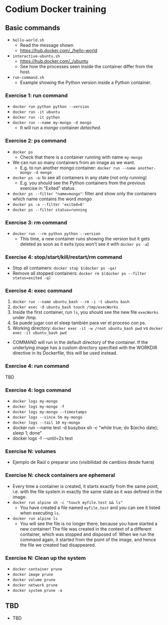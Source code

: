 # Codium Docker training

## Basic commands

- `hello-world.sh`
  - Read the message shown
  - https://hub.docker.com/_/hello-world
- `interactive-ubuntu.sh`
  - https://hub.docker.com/_/ubuntu
  - See how the processes seen inside the container differ from the host.
- `run-command.sh`
  - Example showing the Python version inside a Python container.

### Exercise 1: run command

- `docker run python python --version`
- `docker run -it ubuntu`
- `docker run -it python`
- `docker run --name my-mongo -d mongo`
  - It will run a _mongo_ container _detached_.

### Exercise 2: ps command

- `docker ps`
  - Check that there is a container running with name `my-mongo`
- We can run so many containers from an image as we want.
  - E.g. to run another mongo container: `docker run --name another-mongo -d mongo`
- `docker ps -a`: to see all containers in any state (not only running)
  - E.g. you should see the Python containers from the previous exercise in "Exited" status.
- `docker ps --filter "name=mongo"`: filter and show only the containers which name contains the word _mongo_
- `docker ps -a --filter 'exited=0'`
- `docker ps --filter status=running`

### Exercise 3: rm command

- `docker run --rm python python --version`
  - This time, a new container runs showing the version but it gets deleted as soon as it exits (you won't see it with `docker ps -a`)

### Exercise 4: stop/start/kill/restart/rm command

- Stop all containers: `docker stop $(docker ps -qa)`
- Remove all stopped containers: `docker rm $(docker ps --filter status=exited -q)`

### Exercise 4: exec command

1. `docker run --name ubuntu_bash --rm -i -t ubuntu bash`
1. `docker exec -d ubuntu_bash touch /tmp/execWorks`
1. Inside the first container, run `ls`, you should see the new file `execWorks` under /tmp.
1. Se puede jugar con el sleep también para ver el proceso con ps.
1. Working directory: `docker exec -it -w /root ubuntu_bash pwd` vs `docker exec -it ubuntu_bash pwd`

- COMMAND will run in the default directory of the container. If the underlying image has a custom directory specified with the WORKDIR directive in its Dockerfile, this will be used instead.

### Exercise 4: run command

TBD

### Exercise 4: logs command

- `docker logs my-mongo`
- `docker logs my-mongo -f`
- `docker logs my-mongo --timestamps`
- `docker logs --since 5m my-mongo`
- `docker logs --tail 10 my-mongo`
- docker run --name test -d busybox sh -c "while true; do $(echo date); sleep 1; done"
- docker logs -f --until=2s test

### Exercise N: volumes

- Ejemplo de Raúl o preparar uno (visibilidad de cambios desde fuera)

### Exercise N: check containers are ephemeral

- Every time a container is created, it starts exactly from the same point, i.e. with the file system in exactly the same state as it was defined in the image.
- `docker run alpine sh -c "touch myfile.test && ls"`
  - You have created a file named `myfile.test` and you can see it listed when executing `ls`.
- `docker run alpine ls`
  - You will see the file is no longer there, because you have started a new container! The file was created in the context of a different container, which was stopped and disposed of. When we run the command again, it started from the point of the image, and hence the file we created had disappeared.

### Exercise N: Clean up the system

- `docker container prune`
- `docker image prune`
- `docker volume prune`
- `docker network prune`
- `docker system prune -a`

## TBD

- TBD
